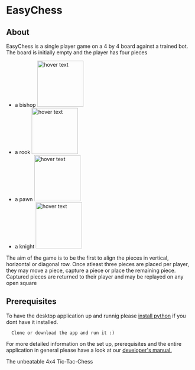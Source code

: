 # EasyChess
## About
EasyChess is a single player game on a 4 by 4 board against a trained bot. The board is initially empty and the player has four pieces
- a bishop
  <img src="https://github.com/parimsuka/EasyChess/blob/main/icons/bishopblue.png" width="125" title="hover text">
- a rook 
  <img src="https://github.com/parimsuka/EasyChess/blob/main/icons/rookblue.png" width="125" title="hover text">
- a pawn
  <img src="https://github.com/parimsuka/EasyChess/blob/main/icons/pawnblue.png" width="125" title="hover text">
- a knight
  <img src="https://github.com/parimsuka/EasyChess/blob/main/icons/knightblue.png" width="125" title="hover text">

        
The aim of the game is to be the first to align the pieces in vertical, horizontal or diagonal row. Once atleast three pieces are placed per player, they may move a piece, capture a piece or place the remaining piece. Captured pieces are returned to their player and may be replayed on any open square

## Prerequisites
To have the desktop application up and runnig please <a href="https://www.python.org/downloads/">install python</a> if you dont have it installed.

      Clone or download the app and run it :)
        
For more detailed information on the set up, prerequisites and the entire application in general please have a look at our <a href="https://github.com/parimsuka/EasyChess/blob/main/DEVELOPER_MANUAL.pdf"> developer's manual.</a>

The unbeatable 4x4 Tic-Tac-Chess

